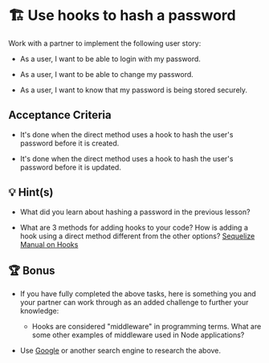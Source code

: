 # 🏗️ Use hooks to hash a password

Work with a partner to implement the following user story:

* As a user, I want to be able to login with my password.

* As a user, I want to be able to change my password.

* As a user, I want to know that my password is being stored securely.

## Acceptance Criteria

* It's done when the direct method uses a hook to hash the user's password before it is created.

* It's done when the direct method uses a hook to hash the user's password before it is updated.


## 💡 Hint(s)

* What did you learn about hashing a password in the previous lesson?

* What are 3 methods for adding hooks to your code? How is adding a hook using a direct method different from the other options? [Sequelize Manual on Hooks](https://sequelize.org/master/manual/hooks.html)

## 🏆 Bonus

* If you have fully completed the above tasks, here is something you and your partner can work through as an added challenge to further your knowledge:

  * Hooks are considered "middleware" in programming terms. What are some other examples of middleware used in Node applications?

* Use [Google](https://www.google.com) or another search engine to research the above.
